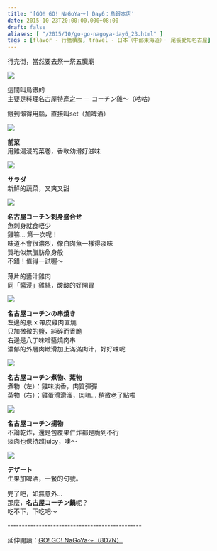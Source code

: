 ```yaml
---
title: '[GO! GO! NaGoYa～] Day6：鳥銀本店'
date: 2015-10-23T20:00:00.000+08:00
draft: false
aliases: [ "/2015/10/go-go-nagoya-day6_23.html" ]
tags : [flavor - 行膳積腹, travel - 日本（中部東海道）・ 尾張愛知名古屋]
---
```


行完街，當然要去祭一祭五臟廟  

![](/images/nagoya6e1.jpg)

這間叫鳥銀的  
主要是料理名古屋特產之一 － コーチン雞～（咕咕）  
  
餓到懶得用腦，直接叫set（加啤酒）  

![](/images/nagoya6e2.jpg)

**前菜**  
用雞湯浸的菜卷，香軟幼滑好滋味  

![](/images/nagoya6e3.jpg)

**サラダ**  
新鮮的蔬菜，又爽又甜  

![](/images/nagoya6e.jpg)

**名古屋コーチン刺身盛合せ**  
魚刺身就食唔少  
雞嘛... 第一次呢！  
味道不會很濃烈，像白肉魚一樣得淡味  
質地似無脂肪魚身般  
不錯！值得一試喔～  
  
薄片的醬汁雞肉  
同「醬浸」雞絲，酸酸的好開胃  

![](/images/nagoya6e4.jpg)

**名古屋コーチンの串焼き**  
左邊的蔥 x 帶皮雞肉直燒  
只加微微的鹽，純碎而香脆  
右邊是八丁味噌醬燒肉串  
濃郁的外層肉嫩滑加上滿滿肉汁，好好味呢  

![](/images/nagoya6e5.jpg)

**名古屋コーチン煮物、蒸物**  
煮物（左）：雞味淡香，肉質彈彈  
蒸物（右）：雞蛋滑滑溜，肉嘛... 稍微老了點啦  

![](/images/nagoya6e6.jpg)

**名古屋コーチン揚物**  
不論乾炸，還是包覆果仁炸都是脆到不行  
淡肉也保持超juicy，噢～  

![](/images/nagoya6e7.jpg)

**デザート**  
生果加啤酒，一餐的句號。   
  
完了吧，如無意外...  
那麼，**名古屋コーチン鍋**呢？  
吃不下，下吃吧～  
  
\-----------------------------------------------  
  
延伸閱讀：[GO! GO! NaGoYa～（8D7N）](https://hidie.net/nagoya8d7n/)
